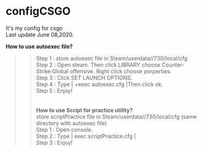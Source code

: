 # configCSGO
It's my config for csgo<br />
Last update June 08,2020.<br />

**How to use autoexec file?** <br /> 
>>Step 1 : store autoexec file in Steam/userdata/<SteamID>/730/local/cfg <br />
Step 2 : Open steam. Then click LIBRARY choose Counter-Strike:Global offensive. Right click choose porperties.<br />
Step 3 : Click SET LAUNCH OPTIONS.<br />
Step 4 : Type | +exec autoexec.cfg |Then click ok. <br />
Step 5 : Enjoy! <br />
<br /><br />
**How to use Script for practice utility?** <br />
>> store scriptPractice file in Steam/userdata/<SteamID>/730/local/cfg (same directory with autoexec file) <br />
Step 1 : Open console. <br />
Step 2 : Type | exec scriptPractice.cfg | <br />
Step 3 : Enjoy! <br />

